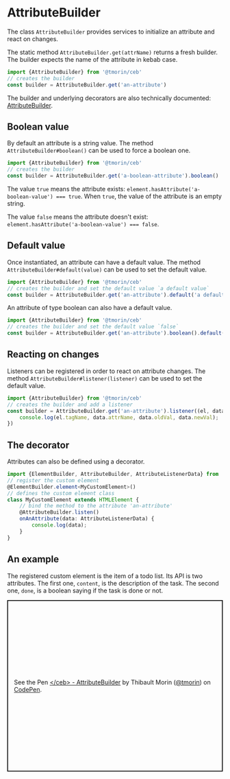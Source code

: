 # AttributeBuilder

The class `AttributeBuilder` provides services to initialize an attribute and react on changes.

The static method `AttributeBuilder.get(attrName)` returns a fresh builder.
The builder expects the name of the attribute in kebab case.

```typescript
import {AttributeBuilder} from '@tmorin/ceb'
// creates the builder
const builder = AttributeBuilder.get('an-attribute')
```

The builder and underlying decorators are also technically documented: [AttributeBuilder](../api/classes/attributebuilder.html).

## Boolean value

By default an attribute is a string value.
The method `AttributeBuilder#boolean()` can be used to force a boolean one.

```typescript
import {AttributeBuilder} from '@tmorin/ceb'
// creates the builder
const builder = AttributeBuilder.get('a-boolean-attribute').boolean()
```

The value `true` means the attribute exists: `element.hasAttribute('a-boolean-value') === true`.
When `true`, the value of the attribute is an empty string.

The value `false` means the attribute doesn't exist: `element.hasAttribute('a-boolean-value') === false`.

## Default value

Once instantiated, an attribute can have a default value.
The method `AttributeBuilder#default(value)` can be used to set the default value.

```typescript
import {AttributeBuilder} from '@tmorin/ceb'
// creates the builder and set the default value `a default value`
const builder = AttributeBuilder.get('an-attribute').default('a default value')
```

An attribute of type boolean can also have a default value.

```typescript
import {AttributeBuilder} from '@tmorin/ceb'
// creates the builder and set the default value `false`
const builder = AttributeBuilder.get('an-attribute').boolean().default(true)
```

## Reacting on changes

Listeners can be registered in order to react on attribute changes.
The method `AttributeBuilder#listener(listener)` can be used to set the default value.

```typescript
import {AttributeBuilder} from '@tmorin/ceb'
// creates the builder and add a listener
const builder = AttributeBuilder.get('an-attribute').listener((el, data) => {
    console.log(el.tagName, data.attrName, data.oldVal, data.newVal);
})
```

## The decorator

Attributes can also be defined using a decorator.

```typescript
import {ElementBuilder, AttributeBuilder, AttributeListenerData} from '@tmorin/ceb'
// register the custom element
@ElementBuilder.element<MyCustomElement>()
// defines the custom element class
class MyCustomElement extends HTMLElement {
    // bind the method to the attribute 'an-attribute'
    @AttributeBuilder.listen()
    onAnAttribute(data: AttributeListenerData) {
        console.log(data);
    }
}
```

## An example

The registered custom element is the item of a todo list.
Its API is two attributes.
The first one, `content`, is the description of the task.
The second one, `done`, is a boolean saying if the task is done or not.

<p class="codepen" data-height="400" data-theme-id="light" data-default-tab="js,result" data-slug-hash="vYEXVKd" data-editable="true" data-user="tmorin" style="height: 400px; box-sizing: border-box; display: flex; align-items: center; justify-content: center; border: 2px solid; margin: 1em 0; padding: 1em;">
  <span>See the Pen <a href="https://codepen.io/tmorin/pen/vYEXVKd">
  &lt;/ceb&gt; - AttributeBuilder</a> by Thibault Morin (<a href="https://codepen.io/tmorin">@tmorin</a>)
  on <a href="https://codepen.io">CodePen</a>.</span>
</p>
<script async src="https://cpwebassets.codepen.io/assets/embed/ei.js"></script>
